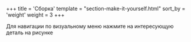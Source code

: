 +++
title = 'Сборка'
template = "section-make-it-yourself.html"
sort_by = 'weight'
weight = 3
+++

Для навигации по визуальному меню нажмите на интересующую деталь на рисунке 

